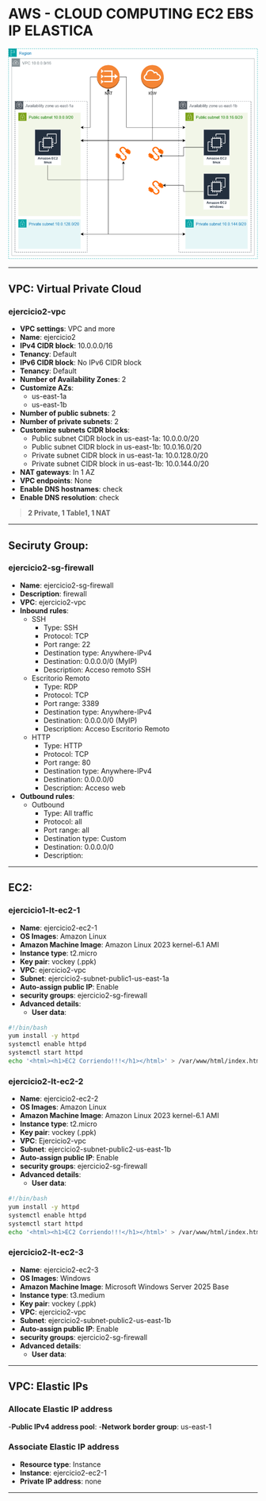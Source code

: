 # AWS - CLOUD COMPUTING EC2 EBS IP ELASTICA

<img src="..\Img\Ejercicio2.drawio.png">

---

## **VPC**: Virtual Private Cloud
### ejercicio2-vpc
- **VPC settings**: VPC and more
- **Name**: ejercicio2
- **IPv4 CIDR block**: 10.0.0.0/16
- **Tenancy**: Default
- **IPv6 CIDR block**: No IPv6 CIDR block
- **Tenancy**: Default
- **Number of Availability Zones**: 2
- **Customize AZs**:
  - us-east-1a
  - us-east-1b
- **Number of public subnets**: 2
- **Number of private subnets**: 2
- **Customize subnets CIDR blocks**:
  - Public subnet CIDR block in us-east-1a: 10.0.0.0/20
  - Public subnet CIDR block in us-east-1b: 10.0.16.0/20
  - Private subnet CIDR block in us-east-1a: 10.0.128.0/20
  - Private subnet CIDR block in us-east-1b: 10.0.144.0/20
- **NAT gateways**: In 1 AZ
- **VPC endpoints**: None
- **Enable DNS hostnames**: check
- **Enable DNS resolution**: check

>**2 Private, 1 Table1, 1 NAT**

---

## **Seciruty Group**: 
### ejercicio2-sg-firewall
- **Name**: ejercicio2-sg-firewall
- **Description**: firewall
- **VPC**: ejercicio2-vpc
- **Inbound rules**:
  - SSH
    - Type: SSH
    - Protocol: TCP
    - Port range: 22
    - Destination type: Anywhere-IPv4
    - Destination: 0.0.0.0/0 (MyIP)
    - Description: Acceso remoto SSH 
  - Escritorio Remoto
    - Type: RDP
    - Protocol: TCP
    - Port range: 3389
    - Destination type: Anywhere-IPv4
    - Destination: 0.0.0.0/0 (MyIP)
    - Description: Acceso Escritorio Remoto
  - HTTP
    - Type: HTTP
    - Protocol: TCP
    - Port range: 80
    - Destination type: Anywhere-IPv4
    - Destination: 0.0.0.0/0
    - Description: Acceso web
- **Outbound rules**:
  - Outbound
    - Type: All traffic
    - Protocol: all
    - Port range: all
    - Destination type: Custom
    - Destination: 0.0.0.0/0
    - Description: 

---

## **EC2**: 
### ejercicio1-lt-ec2-1
- **Name**: ejercicio2-ec2-1
- **OS Images**: Amazon Linux
- **Amazon Machine Image**: Amazon Linux 2023 kernel-6.1 AMI
- **Instance type**: t2.micro
- **Key pair**: vockey (.ppk)
- **VPC**: ejercicio2-vpc
- **Subnet**: ejercicio2-subnet-public1-us-east-1a
- **Auto-assign public IP**: Enable
- **security groups**: ejercicio2-sg-firewall
- **Advanced details**:
  - **User data**:
```bash
#!/bin/bash
yum install -y httpd
systemctl enable httpd
systemctl start httpd
echo '<html><h1>EC2 Corriendo!!!</h1></html>' > /var/www/html/index.html
```

### ejercicio2-lt-ec2-2
- **Name**: ejercicio2-ec2-2
- **OS Images**: Amazon Linux
- **Amazon Machine Image**: Amazon Linux 2023 kernel-6.1 AMI
- **Instance type**: t2.micro
- **Key pair**: vockey (.ppk)
- **VPC**: Ejercicio2-vpc
- **Subnet**: ejercicio2-subnet-public2-us-east-1b
- **Auto-assign public IP**: Enable
- **security groups**: ejercicio2-sg-firewall
- **Advanced details**:
  - **User data**:
```bash
#!/bin/bash
yum install -y httpd
systemctl enable httpd
systemctl start httpd
echo '<html><h1>EC2 Corriendo!!!</h1></html>' > /var/www/html/index.html
```

### ejercicio2-lt-ec2-3
- **Name**: ejercicio2-ec2-3
- **OS Images**: Windows
- **Amazon Machine Image**: Microsoft Windows Server 2025 Base
- **Instance type**: t3.medium
- **Key pair**: vockey (.ppk)
- **VPC**: ejercicio2-vpc
- **Subnet**: ejercicio2-subnet-public2-us-east-1b
- **Auto-assign public IP**: Enable
- **security groups**: ejercicio2-sg-firewall
- **Advanced details**:
  - **User data**:

---

## VPC: Elastic IPs
### Allocate Elastic IP address
-**Public IPv4 address pool**: 
-**Network border group**: us-east-1

### Associate Elastic IP address
- **Resource type**: Instance
- **Instance**: ejercicio2-ec2-1
- **Private IP address**: none

---